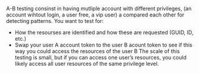 
A-B testing consinst in having mutliple account with different privileges, (an account wihtout login, a user free, a vip user) a compared each other for detecting patterns.
You want to test for:
- How the resourses are identified and how these are requested (GUID, ID, etc.)
- Swap your user A account token to the user B acount token to see if this way you could access the resources of the user B
The scale of this testing is small, but if you can access one user’s resources,
you could likely access all user resources of the same privilege level.